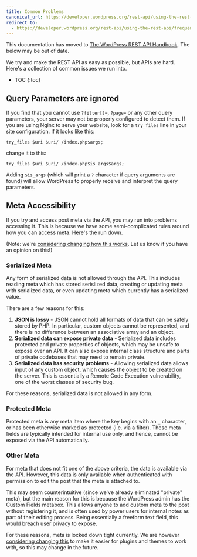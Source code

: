 ```yaml
---
title: Common Problems
canonical_url: https://developer.wordpress.org/rest-api/using-the-rest-api/frequently-asked-questions/
redirect_to:
  - https://developer.wordpress.org/rest-api/using-the-rest-api/frequently-asked-questions/
---
```


<div class="warning">
This documentation has moved to <a href="https://developer.wordpress.org/rest-api/using-the-rest-api/frequently-asked-questions/">The WordPress REST API Handbook</a>. The below may be out of date.
</div>

We try and make the REST API as easy as possible, but APIs are hard. Here's a collection of common issues we run into.

* TOC
{:toc}


Query Parameters are ignored
----------------------------

If you find that you cannot use `?filter[]=`, `?page=` or any other query parameters, your server may not be properly configured to detect them. If you are using Nginx to serve your website, look for a `try_files` line in your site configuration. If it looks like this:

```
try_files $uri $uri/ /index.php$args;
```

change it to this:

```
try_files $uri $uri/ /index.php$is_args$args;
```

Adding `$is_args` (which will print a `?` character if query arguments are found) will allow WordPress to properly receive and interpret the query parameters.

Meta Accessibility
------------------

If you try and access post meta via the API, you may run into problems accessing it. This is because we have some semi-complicated rules around how you can access meta. Here's the run down.

(Note: we're [considering changing how this works](https://github.com/WP-API/WP-API/issues/1425). Let us know if you have an opinion on this!)

### Serialized Meta

Any form of serialized data is not allowed through the API. This includes reading meta which has stored serislized data, creating or updating meta with serialized data, or even updating meta which currently has a serialized value.

There are a few reasons for this:

1. **JSON is lossy** - JSON cannot hold all formats of data that can be safely stored by PHP. In particular, custom objects cannot be represented, and there is no difference between an associative array and an object.
2. **Serialized data can expose private data** - Serialized data includes protected and private properties of objects, which may be unsafe to expose over an API. It can also expose internal class structure and parts of private codebases that may need to remain private.
3. **Serialized data has security problems** - Allowing serialized data allows input of any custom object, which causes the object to be created on the server. This is essentially a Remote Code Execution vulnerability, one of the worst classes of security bug.

For these reasons, serialized data is not allowed in any form.

### Protected Meta

Protected meta is any meta item where the key begins with an `_` character, or has been otherwise marked as protected (i.e. via a filter). These meta fields are typically intended for internal use only, and hence, cannot be exposed via the API automatically.

### Other Meta

For meta that does not fit one of the above criteria, the data is available via the API. However, this data is only available when authenticated with permission to edit the post that the meta is attached to.

This may seem counterintuitive (since we've already eliminated "private" meta), but the main reason for this is because the WordPress admin has the Custom Fields metabox. This allows anyone to add custom meta to the post without registering it, and is often used by power users for internal notes as part of their editing process. Being essentially a freeform text field, this would breach user privacy to expose.

For these reasons, meta is locked down tight currently. We are however [considering changing this](https://github.com/WP-API/WP-API/issues/1425) to make it easier for plugins and themes to work with, so this may change in the future.
